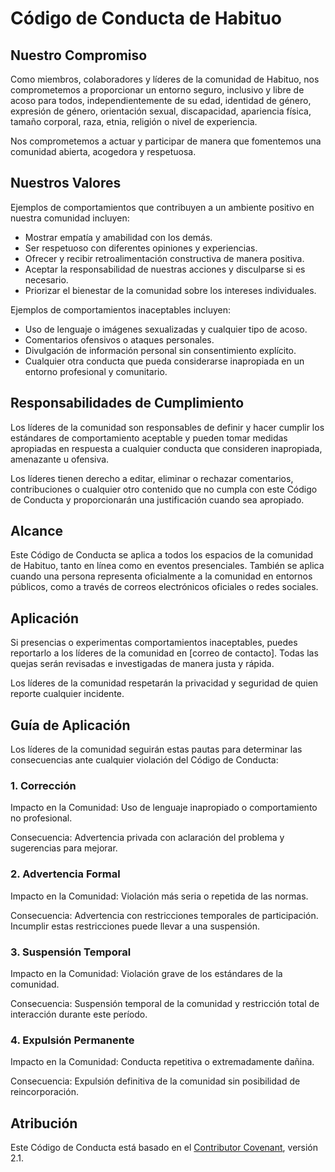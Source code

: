 # Código de Conducta de Habituo

## Nuestro Compromiso

Como miembros, colaboradores y líderes de la comunidad de Habituo, nos comprometemos a proporcionar un entorno seguro, inclusivo y libre de acoso para todos, independientemente de su edad, identidad de género, expresión de género, orientación sexual, discapacidad, apariencia física, tamaño corporal, raza, etnia, religión o nivel de experiencia.

Nos comprometemos a actuar y participar de manera que fomentemos una comunidad abierta, acogedora y respetuosa.

## Nuestros Valores

Ejemplos de comportamientos que contribuyen a un ambiente positivo en nuestra comunidad incluyen:

- Mostrar empatía y amabilidad con los demás.
- Ser respetuoso con diferentes opiniones y experiencias.
- Ofrecer y recibir retroalimentación constructiva de manera positiva.
- Aceptar la responsabilidad de nuestras acciones y disculparse si es necesario.
- Priorizar el bienestar de la comunidad sobre los intereses individuales.

Ejemplos de comportamientos inaceptables incluyen:

- Uso de lenguaje o imágenes sexualizadas y cualquier tipo de acoso.
- Comentarios ofensivos o ataques personales.
- Divulgación de información personal sin consentimiento explícito.
- Cualquier otra conducta que pueda considerarse inapropiada en un entorno profesional y comunitario.

## Responsabilidades de Cumplimiento

Los líderes de la comunidad son responsables de definir y hacer cumplir los estándares de comportamiento aceptable y pueden tomar medidas apropiadas en respuesta a cualquier conducta que consideren inapropiada, amenazante u ofensiva.

Los líderes tienen derecho a editar, eliminar o rechazar comentarios, contribuciones o cualquier otro contenido que no cumpla con este Código de Conducta y proporcionarán una justificación cuando sea apropiado.

## Alcance

Este Código de Conducta se aplica a todos los espacios de la comunidad de Habituo, tanto en línea como en eventos presenciales. También se aplica cuando una persona representa oficialmente a la comunidad en entornos públicos, como a través de correos electrónicos oficiales o redes sociales.

## Aplicación

Si presencias o experimentas comportamientos inaceptables, puedes reportarlo a los líderes de la comunidad en [correo de contacto]. Todas las quejas serán revisadas e investigadas de manera justa y rápida.

Los líderes de la comunidad respetarán la privacidad y seguridad de quien reporte cualquier incidente.

## Guía de Aplicación

Los líderes de la comunidad seguirán estas pautas para determinar las consecuencias ante cualquier violación del Código de Conducta:

### 1. Corrección

Impacto en la Comunidad: Uso de lenguaje inapropiado o comportamiento no profesional.

Consecuencia: Advertencia privada con aclaración del problema y sugerencias para mejorar.

### 2. Advertencia Formal

Impacto en la Comunidad: Violación más seria o repetida de las normas.

Consecuencia: Advertencia con restricciones temporales de participación. Incumplir estas restricciones puede llevar a una suspensión.

### 3. Suspensión Temporal

Impacto en la Comunidad: Violación grave de los estándares de la comunidad.

Consecuencia: Suspensión temporal de la comunidad y restricción total de interacción durante este período.

### 4. Expulsión Permanente

Impacto en la Comunidad: Conducta repetitiva o extremadamente dañina.

Consecuencia: Expulsión definitiva de la comunidad sin posibilidad de reincorporación.

## Atribución

Este Código de Conducta está basado en el [Contributor Covenant](https://www.contributor-covenant.org/), versión 2.1.